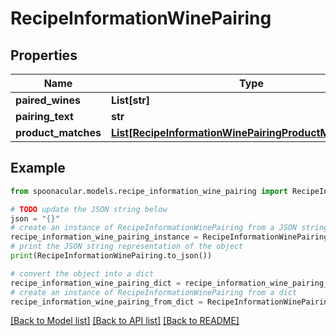 # RecipeInformationWinePairing


## Properties

Name | Type | Description | Notes
------------ | ------------- | ------------- | -------------
**paired_wines** | **List[str]** |  | [optional] 
**pairing_text** | **str** |  | [optional] 
**product_matches** | [**List[RecipeInformationWinePairingProductMatchesInner]**](RecipeInformationWinePairingProductMatchesInner.md) |  | [optional] 

## Example

```python
from spoonacular.models.recipe_information_wine_pairing import RecipeInformationWinePairing

# TODO update the JSON string below
json = "{}"
# create an instance of RecipeInformationWinePairing from a JSON string
recipe_information_wine_pairing_instance = RecipeInformationWinePairing.from_json(json)
# print the JSON string representation of the object
print(RecipeInformationWinePairing.to_json())

# convert the object into a dict
recipe_information_wine_pairing_dict = recipe_information_wine_pairing_instance.to_dict()
# create an instance of RecipeInformationWinePairing from a dict
recipe_information_wine_pairing_from_dict = RecipeInformationWinePairing.from_dict(recipe_information_wine_pairing_dict)
```
[[Back to Model list]](../README.md#documentation-for-models) [[Back to API list]](../README.md#documentation-for-api-endpoints) [[Back to README]](../README.md)


